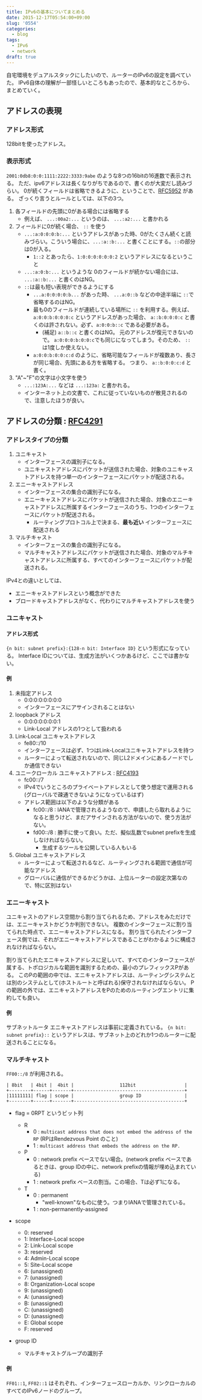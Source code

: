 ```yaml
---
title: IPv6の基本についてまとめる
date: 2015-12-17T05:54:00+09:00
slug: '0554'
categories:
  - blog
tags:
  - IPv6
  - network
draft: true
---
```



自宅環境をデュアルスタックにしたいので、ルーターのIPv6の設定を調べていた。
IPv6自体の理解が一部怪しいところもあったので、基本的なところから、まとめていく。

## アドレスの表現
### アドレス形式
128bitを使ったアドレス。

### 表示形式
`2001:0db8:0:0:1111:2222:3333:9abe` のような8つの16bitの16進数で表示される。
ただ、ipv6アドレスは長くなりがちであるので、書くのが大変だし読みづらい。
0が続くフィールドは省略できるように、ということで、[RFC5952](http://tools.ietf.org/html/rfc5952) がある。
ざっくり言うとルールとしては、以下の3つ。

1. 各フィールドの先頭に0がある場合には省略する
    - 例えば、 `...:00a2:...` というのは、 `...:a2:...` と書かれる
2. フィールドに0が続く場合、 `::` を使う
    - `...:a:0:0:0:b:...` というアドレスがあった時、0がたくさん続くと読みづらい。こういう場合に、`...:a::b:...` と書くことにする。`::`の部分は0が入る。
        - `1::2` とあったら、`1:0:0:0:0:0:0:2` というアドレスになるということ
    - `...:a:0:b:...` というような 0のフィールドが続かない場合には、 `...:a::b:...` と書くのはNG。
    - `::`は最も短い表現ができるようにする
        - `...a:0:0:0:0:b...` があった時、 `...a:0::b` などの中途半端に `::`で省略するのはNG。
        - 最も0のフィールドが連続している場所に `::` を利用する。例えば、`a:0:0:b:0:0:0:c` というアドレスがあった場合、 `a::b:0:0:0:c` と書くのは許されない。必ず、`a:0:0:b::c` である必要がある。
            + (補足) `a::b::c` と書くのはNG。 元のアドレスが復元できないので。 `a:0:0:0:b:0:0:c`でも同じになってしまう。そのため、 `::` は1度しか使えない。
        - `a:0:0:b:0:0:c:d` のように、省略可能なフィールドが複数あり、長さが同じ場合、先頭にある方を省略する。 つまり、 `a::b:0:0:c:d` と書く。
3. "A"~"F"の文字は小文字を使う
    - `...:123A:...` などは `...:123a:` と書かれる。
    - インターネット上の文書で、これに従っていないものが散見されるので、注意したほうが良い。

## アドレスの分類 : [RFC4291](https://tools.ietf.org/html/rfc4291)
### アドレスタイプの分類
1. ユニキャスト
    - インターフェースの識別子になる。
    - ユニキャストアドレスにパケットが送信された場合、対象のユニキャストアドレスを持つ単一のインターフェースにパケットが配送される。
2. エニーキャストアドレス
    - インターフェースの集合の識別子になる。
    - エニーキャストアドレスにパケットが送信された場合、対象のエニーキャストアドレスに所属するインターフェースのうち、1つのインターフェースにパケットが配送される。
        + ルーティングプロトコル上で決まる、**最も近い** インターフェースに配送される
3. マルチキャスト
    - インターフェースの集合の識別子になる。
    - マルチキャストアドレスにパケットが送信された場合、対象のマルチキャストアドレスに所属する、すべてのインターフェースにパケットが配送される。

IPv4との違いとしては、
- エニーキャストアドレスという概念ができた
- ブロードキャストアドレスがなく、代わりにマルチキャストアドレスを使う

### ユニキャスト
#### アドレス形式
`{n bit: subnet prefix}:{128-n bit: Interface ID}` という形式になっている。
Interface IDについては、生成方法がいくつかあるけど、ここでは書かない。

#### 例
1. 未指定アドレス
    - 0:0:0:0:0:0:0:0
    - インターフェースにアサインされることはない
2. loopback アドレス
    - 0:0:0:0:0:0:0:1
    - Link-Local アドレスの1つとして扱われる
3. Link-Local ユニキャストアドレス
    - fe80::/10
    - インターフェースは必ず、1つはLink-Localユニキャストアドレスを持つ
    - ルーターによって転送されないので、同じL2ドメインにあるノードでしか通信できない
4. ユニークローカル ユニキャストアドレス : [RFC4193](https://tools.ietf.org/html/rfc4193)
    - fc00::/7
    - IPv4でいうところのプライベートアドレスとして使う想定で運用される(グローバルで疎通できないようになっているはず)
    - アドレス範囲は以下のような分類がある
        + fc00::/8 : IANAで管理されるようなので、申請したら取れるようになると思うけど、まだアサインされる方法がないので、使う方法がない。
        + fd00::/8 : 勝手に使って良い。ただ、擬似乱数でsubnet prefixを生成しなければならない。
            - 生成するツールを公開している人もいる
4. Global ユニキャストアドレス
    - ルーターによって転送されるなど、ルーティングされる範囲で通信が可能なアドレス
    - グローバルに通信ができるかどうかは、上位ルーターの設定次第なので、特に区別はない
### エニーキャスト
ユニキャストのアドレス空間から割り当てられるため、アドレスをみただけでは、エニーキャストかどうか判別できない。
複数のインターフェースに割り当てられた時点で、エニーキャストアドレスになる。
割り当てられたインターフェース側では、それがエニーキャストアドレスであることがわかるように構成されなければならない。

割り当てられたエニキャストアドレスに足しいて、すべてのインターフェースが属する、トポロジカルな範囲を識別するための、最小のプレフィックスPがある。
このPの範囲の中では、エニキャストアドレスは、ルーティングシステムとは別のシステムとして(ホストルートと呼ばれる)保守されなければならない。
Pの範囲の外では、エニキャストアドレスをPのためのルーティングエントリに集約しても良い。

#### 例
サブネットルータ エニキャストアドレスは事前に定義されている。
`{n bit: subnet prefix}::` というアドレスは、サブネット上のどれか1つのルーターに配送されることになる。

### マルチキャスト
`FF00::/8` が利用される。

```
| 8bit   | 4bit |  4bit |                 112bit                  |
+--------+------+-------+-----------------------------------------+
|11111111| flag | scope |                 group ID                |
+--------+------+-------+-----------------------------------------+
```

- flag = 0RPT というビット列
    + R
        + 0 : `multicast address that does not embed the address of the RP` (RPはRendezvous Point のこと)
        + 1 : `multicast address that embeds the address on the RP.`
    + P
        + 0 : network prefix ベースでない場合。(network prefix ベースであるときは、group IDの中に、network prefixの情報が埋め込まれている)
        + 1 : network prefix ベースの割当。この場合、Tは必ず1になる。
    + T
        + 0 : permanent
            - "well-known"なものに使う。つまりIANAで管理されている。
        + 1 : non-permanently-assigned
- scope
    + 0: reserved
    + 1: Interface-Local scope
    + 2: Link-Local scope
    + 3: reserved
    + 4: Admin-Local scope
    + 5: Site-Local scope
    + 6: (unassigned)
    + 7: (unassigned)
    + 8: Organization-Local scope
    + 9: (unassigned)
    + A: (unassigned)
    + B: (unassigned)
    + C: (unassigned)
    + D: (unassigned)
    + E: Global scope
    + F: reserved

- group ID
    + マルチキャストグループの識別子

#### 例
`FF01::1`, `FF02::1` はそれぞれ、インターフェースローカルか、リンクローカルのすべてのIPv6ノードのグループ。


